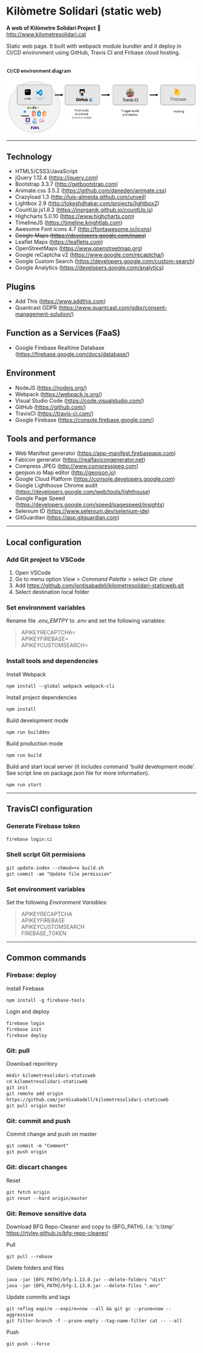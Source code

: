# Kilòmetre Solidari (static web)

**A web of Kilòmetre Solidari Project** :rocket:  
http://www.kilometresolidari.cat

Static web page. It built with webpack module bundler and it deploy in CI/CD environment using GitHub, Travis CI and Firbase cloud hosting.


![Image description](doc/cicd_environment_diagram.png)

---
 
## Technology

- HTML5/CSS3/JavaScript
- jQuery 1.12.4 (https://jquery.com)
- Bootstrap 3.3.7 (http://getbootstrap.com)
- Animate.css 3.5.2 (https://github.com/daneden/animate.css)
- Crazyload 1.3 (http://luis-almeida.github.com/unveil)
- Lightbox 2.9 (http://lokeshdhakar.com/projects/lightbox2)
- CountUp.js1.8.2 (https://inorganik.github.io/countUp.js)
- Highcharts 5.0.10 (https://www.highcharts.com)
- TimelineJS (https://timeline.knightlab.com)
- Awesome Font icons 4.7 (http://fontawesome.io/icons)
- ~~Google Maps (https://developers.google.com/maps)~~
- Leaflet Maps (https://leafletjs.com)
- OpenStreetMaps (https://www.openstreetmap.org)
- Google reCaptcha v2 (https://www.google.com/recaptcha/)
- Google Custom Search (https://developers.google.com/custom-search)
- Google Analytics (https://developers.google.com/analytics)

## Plugins
- Add This (https://www.addthis.com)
- Quantcast GDPR (https://www.quantcast.com/gdpr/consent-management-solution/)

## Function as a Services (FaaS)
- Google Firebase Realtime Database (https://firebase.google.com/docs/database/)

## Environment 
- NodeJS (https://nodejs.org/)
- Webpack (https://webpack.js.org/)
- Visual Studio Code (https://code.visualstudio.com/)
- GitHub (https://github.com/)
- TravisCI (https://travis-ci.com/)
- Google Firebase (https://console.firebase.google.com/)

## Tools and performance
- Web Manifest generator (https://app-manifest.firebaseapp.com)
- Fabicon generator (https://realfavicongenerator.net)
- Compress JPEG (http://www.compressjpeg.com)
- geojson.io Map editor (http://geojson.io)
- Google Cloud Platform (https://console.developers.google.com)
- Google Lighthouse Chrome audit (https://developers.google.com/web/tools/lighthouse)
- Google Page Speed (https://developers.google.com/speed/pagespeed/insights)
- Selenium ID (https://www.selenium.dev/selenium-ide)
- GitGuardian (https://app.gitguardian.com)

---

## Local configuration

### Add Git project to VSCode
1) Open VSCode
2) Go to menu option *View* > *Command Palette* > select *Git: clone*
3) Add https://github.com/jordisabadell/kilometresolidari-staticweb.git
4) Select destination local folder

### Set environment variables
Rename file *.env_EMTPY* to *.env* and set the following variables:
> APIKEYRECAPTCHA=  
> APIKEYFIREBASE=  
> APIKEYCUSTOMSEARCH=

### Install tools and dependencies

Install Webpack
```
npm install --global webpack webpack-cli
```
Install project dependencies
```
npm install
```
Build development mode
```
npm run builddev
```
Build production mode
```
npm run build
```
Build and start local server (it includes command 'build development mode'. See script line on package.json file for more information).
```
npm run start
```

---

## TravisCI configuration

### Generate Firebase token
```
firebase login:ci
```

### Shell script Git permisions
```
git update-index --chmod=+x build.sh
git commit -am "Update file permission"
```

### Set environment variables
Set the following *Environment Variables*:
> APIKEYRECAPTCHA  
> APIKEYFIREBASE  
> APIKEYCUSTOMSEARCH  
> FIREBASE_TOKEN

---

## Common commands

### Firebase: deploy
Install Firebase
```
npm install -g firebase-tools
```
Login and deploy
```
firebase login
firebase init
firebase deploy
```

### Git: pull
Download reporitory
```
mkdir kilometresolidari-staticweb
cd kilometresolidari-staticweb
git init
git remote add origin https://github.com/jordisabadell/kilometresolidari-staticweb
git pull origin master
```

### Git: commit and push
Commit change and push on master
```
git commit -m "Comment"
git push origin
```

### Git: discart changes
Reset
```
git fetch origin
git reset --hard origin/master
```

### Git: Remove sensitive data
Download BFG Repo-Cleaner and copy to {BFG_PATH}. I.e: 'c:\tmp'
https://rtyley.github.io/bfg-repo-cleaner/

Pull
```
git pull --rebase
```

Delete folders and files
```
java -jar {BFG_PATH}/bfg-1.13.0.jar --delete-folders "dist"
java -jar {BFG_PATH}/bfg-1.13.0.jar --delete-files ".env"
```

Update commits and tags
```
git reflog expire --expire=now --all && git gc --prune=now --aggressive
git filter-branch -f --prune-empty --tag-name-filter cat -- --all
```

Push
```
git push --force
```